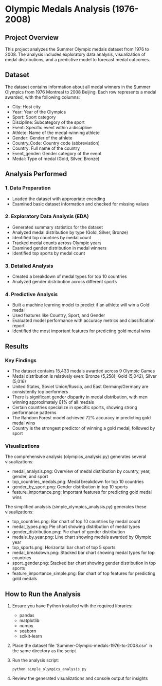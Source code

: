 # Olympic Medals Analysis (1976-2008)

## Project Overview
This project analyzes the Summer Olympic medals dataset from 1976 to 2008. The analysis includes exploratory data analysis, visualization of medal distributions, and a predictive model to forecast medal outcomes.

## Dataset
The dataset contains information about all medal winners in the Summer Olympics from 1976 Montreal to 2008 Beijing. Each row represents a medal awarded, with the following columns:
- City: Host city
- Year: Year of the Olympics
- Sport: Sport category
- Discipline: Subcategory of the sport
- Event: Specific event within a discipline
- Athlete: Name of the medal-winning athlete
- Gender: Gender of the athlete
- Country_Code: Country code (abbreviation)
- Country: Full name of the country
- Event_gender: Gender category of the event
- Medal: Type of medal (Gold, Silver, Bronze)

## Analysis Performed

### 1. Data Preparation
- Loaded the dataset with appropriate encoding
- Examined basic dataset information and checked for missing values

### 2. Exploratory Data Analysis (EDA)
- Generated summary statistics for the dataset
- Analyzed medal distribution by type (Gold, Silver, Bronze)
- Identified top countries by medal count
- Tracked medal counts across Olympic years
- Examined gender distribution in medal winners
- Identified top sports by medal count

### 3. Detailed Analysis
- Created a breakdown of medal types for top 10 countries
- Analyzed gender distribution across different sports

### 4. Predictive Analysis
- Built a machine learning model to predict if an athlete will win a Gold medal
- Used features like Country, Sport, and Gender
- Evaluated model performance with accuracy metrics and classification report
- Identified the most important features for predicting gold medal wins

## Results

### Key Findings
- The dataset contains 15,433 medals awarded across 9 Olympic Games
- Medal distribution is relatively even: Bronze (5,258), Gold (5,042), Silver (5,016)
- United States, Soviet Union/Russia, and East Germany/Germany are consistently top performers
- There is significant gender disparity in medal distribution, with men winning approximately 61% of all medals
- Certain countries specialize in specific sports, showing strong performance patterns
- The Random Forest model achieved 72% accuracy in predicting gold medal wins
- Country is the strongest predictor of winning a gold medal, followed by sport

### Visualizations
The comprehensive analysis (olympics_analysis.py) generates several visualizations:
- medal_analysis.png: Overview of medal distribution by country, year, gender, and sport
- top_countries_medals.png: Medal breakdown for top 10 countries
- gender_by_sport.png: Gender distribution in top 10 sports
- feature_importance.png: Important features for predicting gold medal wins

The simplified analysis (simple_olympics_analysis.py) generates these visualizations:
- top_countries.png: Bar chart of top 10 countries by medal count
- medal_types.png: Pie chart showing distribution of medal types
- gender_distribution.png: Pie chart of gender distribution
- medals_by_year.png: Line chart showing medals awarded by Olympic year
- top_sports.png: Horizontal bar chart of top 5 sports
- medal_breakdown.png: Stacked bar chart showing medal types for top countries
- sport_gender.png: Stacked bar chart showing gender distribution in top sports
- feature_importance_simple.png: Bar chart of top features for predicting gold medals

## How to Run the Analysis
1. Ensure you have Python installed with the required libraries:
   - pandas
   - matplotlib
   - numpy
   - seaborn
   - scikit-learn

2. Place the dataset file 'Summer-Olympic-medals-1976-to-2008.csv' in the same directory as the script

3. Run the analysis script:
   ```
   python simple_olympics_analysis.py 
   ```

4. Review the generated visualizations and console output for insights
